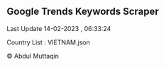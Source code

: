 

## Google Trends Keywords Scraper 
 
Last Update 14-02-2023 , 06:33:24

Country List :
VIETNAM.json



© Abdul Muttaqin 
